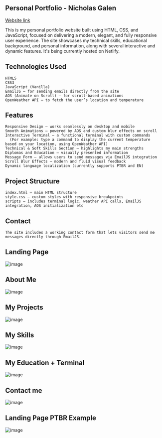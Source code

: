 ## Personal Portfolio - Nicholas Galen
[Website link](nicholasgalen.com)

This is my personal portfolio website built using HTML, CSS, and JavaScript, focused on delivering a modern, elegant, and fully responsive user experience. The site showcases my technical skills, educational background, and personal information, along with several interactive and dynamic features. It's being currently hosted on Netlify.

## Technologies Used
    HTML5
    CSS3
    JavaScript (Vanilla)
    EmailJS – for sending emails directly from the site
    AOS (Animate on Scroll) – for scroll-based animations
    OpenWeather API – to fetch the user’s location and temperature

## Features
    Responsive Design – works seamlessly on desktop and mobile
    Smooth Animations – powered by AOS and custom blur effects on scroll
    Interactive Terminal – a functional terminal with custom commands
      (For example: type a command to display the current temperature based on your location, using OpenWeather API)
    Technical & Soft Skills Section – highlights my main strengths
    Diplomas and Education – visually presented information
    Message Form – allows users to send messages via EmailJS integration
    Scroll Blur Effects – modern and fluid visual feedback
    Dynamic language localization (currently supports PTBR and EN)

## Project Structure
    index.html – main HTML structure
    style.css – custom styles with responsive breakpoints
    scripts – includes terminal logic, weather API calls, EmailJS integration, AOS initialization etc

## Contact
    The site includes a working contact form that lets visitors send me messages directly through EmailJS.

## Landing Page
![image](https://github.com/user-attachments/assets/d2a93f25-4406-4b21-a162-ea2d3dd588bf)

## About Me
![image](https://github.com/user-attachments/assets/d2f4dc26-b744-432a-bb17-5264958c13bc)

## My Projects
![image](https://github.com/user-attachments/assets/71a0d0a4-d0ea-4dd5-a714-836d7e5ca3d5)

## My Skills
![image](https://github.com/user-attachments/assets/54fb4f5a-f2e8-4380-a005-378ae1cc827f)

## My Education + Terminal
![image](https://github.com/user-attachments/assets/7f01f6fe-4faa-41ee-969d-ee7cb2a58007)

## Contact me
![image](https://github.com/user-attachments/assets/a5767cce-188b-42ed-816b-eeb4f7d1ca48)

## Landing Page PTBR Example
![image](https://github.com/user-attachments/assets/a43e9eda-fe7b-4a1d-9f41-add1296ba1e9)






